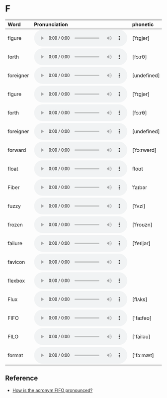 
# F

| Word  | Pronunciation | phonetic |
| :-- | :-- | :-- |
| figure | <audio src="/awesome-pronunciation/public/audio/figure.mp3" controls="controls" controlslist="nodownload"></audio> | [ˈfɪɡjər] |
| forth | <audio src="/awesome-pronunciation/public/audio/forth.mp3" controls="controls" controlslist="nodownload"></audio> | [fɔːrθ] |
| foreigner | <audio src="/awesome-pronunciation/public/audio/foreigner.mp3" controls="controls" controlslist="nodownload"></audio> | [undefined] |
| figure | <audio src="/awesome-pronunciation/public/audio/figure.mp3" controls="controls" controlslist="nodownload"></audio> | [ˈfɪɡjər] |
| forth | <audio src="/awesome-pronunciation/public/audio/forth.mp3" controls="controls" controlslist="nodownload"></audio> | [fɔːrθ] |
| foreigner | <audio src="/awesome-pronunciation/public/audio/foreigner.mp3" controls="controls" controlslist="nodownload"></audio> | [undefined] |
| forward | <audio src="/awesome-pronunciation/public/audio/forward.mp3" controls="controls" controlslist="nodownload"></audio> | [ˈfɔːrwərd] |
| float | <audio src="/awesome-pronunciation/public/audio/float.mp3" controls="controls" controlslist="nodownload"></audio> | floʊt |
| Fiber | <audio src="/awesome-pronunciation/public/audio/Fiber.mp3" controls="controls" controlslist="nodownload"></audio> | ˈfaɪbər |
| fuzzy | <audio src="/awesome-pronunciation/public/audio/fuzzy.mp3" controls="controls" controlslist="nodownload"></audio> | [ˈfʌzi] |
| frozen | <audio src="/awesome-pronunciation/public/audio/frozen.mp3" controls="controls" controlslist="nodownload"></audio> | [ˈfroʊzn] |
| failure | <audio src="/awesome-pronunciation/public/audio/failure.mp3" controls="controls" controlslist="nodownload"></audio> | [ˈfeɪljər] |
| favicon | <audio src="/awesome-pronunciation/public/audio/favicon.mp3" controls="controls" controlslist="nodownload"></audio> |  |
| flexbox | <audio src="/awesome-pronunciation/public/audio/flexbox.mp3" controls="controls" controlslist="nodownload"></audio> |  |
| Flux | <audio src="/awesome-pronunciation/public/audio/Flux.mp3" controls="controls" controlslist="nodownload"></audio> | [flʌks] |
| FIFO | <audio src="/awesome-pronunciation/public/audio/FIFO.mp3" controls="controls" controlslist="nodownload"></audio> | ['faɪfəʊ] |
| FILO | <audio src="/awesome-pronunciation/public/audio/FILO.mp3" controls="controls" controlslist="nodownload"></audio> | ['failəu] |
| format | <audio src="/awesome-pronunciation/public/audio/format.mp3" controls="controls" controlslist="nodownload"></audio> | ['fɔːmæt] |

## Reference

- [How is the acronym FIFO pronounced?](https://www.quora.com/How-is-the-acronym-FIFO-pronounced)
